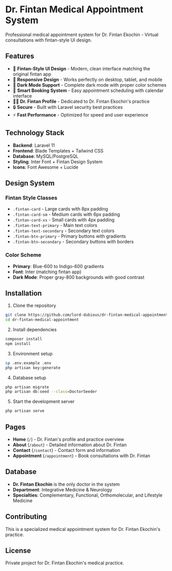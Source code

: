 # Dr. Fintan Medical Appointment System

Professional medical appointment system for Dr. Fintan Ekochin - Virtual consultations with fintan-style UI design.

## Features

- 🎨 **Fintan-Style UI Design** - Modern, clean interface matching the original fintan app
- 📱 **Responsive Design** - Works perfectly on desktop, tablet, and mobile
- 🌙 **Dark Mode Support** - Complete dark mode with proper color schemes
- 📅 **Smart Booking System** - Easy appointment scheduling with calendar interface
- 👨‍⚕️ **Dr. Fintan Profile** - Dedicated to Dr. Fintan Ekochin's practice
- 🔒 **Secure** - Built with Laravel security best practices
- ⚡ **Fast Performance** - Optimized for speed and user experience

## Technology Stack

- **Backend**: Laravel 11
- **Frontend**: Blade Templates + Tailwind CSS
- **Database**: MySQL/PostgreSQL
- **Styling**: Inter Font + Fintan Design System
- **Icons**: Font Awesome + Lucide

## Design System

### Fintan Style Classes
- `.fintan-card` - Large cards with 8px padding
- `.fintan-card-sm` - Medium cards with 6px padding
- `.fintan-card-xs` - Small cards with 4px padding
- `.fintan-text-primary` - Main text colors
- `.fintan-text-secondary` - Secondary text colors
- `.fintan-btn-primary` - Primary buttons with gradients
- `.fintan-btn-secondary` - Secondary buttons with borders

### Color Scheme
- **Primary**: Blue-600 to Indigo-600 gradients
- **Font**: Inter (matching fintan app)
- **Dark Mode**: Proper gray-800 backgrounds with good contrast

## Installation

1. Clone the repository
```bash
git clone https://github.com/lord-dubious/dr-fintan-medical-appointment.git
cd dr-fintan-medical-appointment
```

2. Install dependencies
```bash
composer install
npm install
```

3. Environment setup
```bash
cp .env.example .env
php artisan key:generate
```

4. Database setup
```bash
php artisan migrate
php artisan db:seed --class=DoctorSeeder
```

5. Start the development server
```bash
php artisan serve
```

## Pages

- **Home** (`/`) - Dr. Fintan's profile and practice overview
- **About** (`/about`) - Detailed information about Dr. Fintan
- **Contact** (`/contact`) - Contact form and information
- **Appointment** (`/appointment`) - Book consultations with Dr. Fintan

## Database

- **Dr. Fintan Ekochin** is the only doctor in the system
- **Department**: Integrative Medicine & Neurology
- **Specialties**: Complementary, Functional, Orthomolecular, and Lifestyle Medicine

## Contributing

This is a specialized medical appointment system for Dr. Fintan Ekochin's practice.

## License

Private project for Dr. Fintan Ekochin's medical practice.